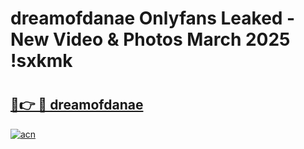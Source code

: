 # dreamofdanae Onlyfans Leaked - New Video & Photos March 2025 !sxkmk

# <h2><a href="https://uvboq5.iuczelnia.edu.pl?title=dreamofdanae&ref=sxkmk">🔗👉 🔴 dreamofdanae</a></h2>

[![acn](https://github.com/user-attachments/assets/0f9c940e-d8b0-45ae-aac7-cd30a18b3e1c)](https://uvboq5.iuczelnia.edu.pl?title=dreamofdanae&ref=sxkmk)

